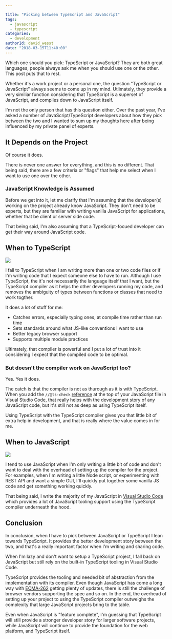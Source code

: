```yaml
---

title: "Picking between TypeScript and JavaScript"
tags:
  - javascript
  - typescript
categories:
  - development
authorId: david_wesst
date: "2018-03-15T11:40:00"
---
```


Which one should you pick: TypeScript or JavaScript? They are both great languages, people always ask me when you should use one or the other. This post puts that to rest.

<!-- more -->

[1]: Wxx5fMI.png
[2]: IAPRGfv.png
[3]: yCn8NUQ.png
[4]: https://code.visualstudio.com
[5]: https://github.com/tc39/ecma262
[6]: https://code.visualstudio.com/docs/languages/javascript#_type-checking-and-quick-fixes-for-javascript-files

Whether it's a work project or a personal one, the question "TypeScript or JavaScript" always seems to come up in my mind. Utlimately, they provide a very similiar function considering that TypeScript is a superset of JavaScript, and compiles down to JavaScript itself. 

I'm not the only person that has this question either. Over the past year, I've asked a number of JavaScript/TypeScript developers about how they pick between the two and I wanted to sum up my thoughts here after being influenced by my private panel of experts.

## It Depends on the Project
Of course it does. 

There is never one answer for everything, and this is no different. That being said, there are a few criteria or "flags" that help me select when I want to use one over the other.

### JavaScript Knowledge is Assumed
Before we get into it, let me clarify that I'm assuming that the developer(s) working on the project already know JavaScript. They don't need to be experts, but they are familiar with writing vanilla JavaScript for applications, whether that be client or server side code.

That being said, I'm also assuming that a TypeScript-focued developer can get their way around JavaScript code.

## When to TypeScript

![][2]

I fall to TypeScript when I am writing more than one or two code files or if I'm writing code that I expect someone else to have to run. Although I use TypeScript, the it's not necessarily the language itself that I want, but the TypeScript compiler as it helps the other developers running my code, and removes the ambiguity of types between functions or classes that need to work togther.

It does a lot of stuff for me:

  + Catches errors, especially typing ones, at compile time rather than run time
  + Sets standards around what JS-like conventions I want to use
  + Better legacy browser support
  + Supports multiple module practices

Ultimately, that compiler is powerful and I put a lot of trust into it considering I expect that the compiled code to be optimal.

### But doesn't the compiler work on JavaScript too?
Yes. Yes it does.

The catch is that the compiler is not as thurough as it is with TypeScript. When you add the `//@ts-check` [reference][6] at the top of your JavaScript file in Visual Studio Code, that really helps with the development story of any JavaScript code, but it's still not as deep as using TypeScript itself.

Using TypeScript with the TypeScript compiler gives you that little bit of extra help in development, and that is really where the value comes in for me.

## When to JavaScript

![][3]

I tend to use JavaScript when I'm only writing a little bit of code and don't want to deal with the overhead of setting up the compiler for the project. For examples, when I'm writing a little Node script, or experimenting with REST API and want a simple GUI, I'll quickly put together some vanilla JS code and get something working quickly.

That being said, I write the majority of my JavaScript in [Visual Studio Code][4] which provides a lot of JavaScript tooling support using the TypeScript compiler underneath the hood.

## Conclusion
In conclusion, when I have to pick between JavaScript or TypeScript I lean towards TypeScript. It provides the better development story between the two, and that's a really important factor when I'm writing and sharing code.

When I'm lazy and don't want to setup a TypeScript project, I fall back on JavaScript but still rely on the built-in TypeScript tooling in Visual Studio Code.

TypeScript provides the tooling and needed bit of abstraction from the implementation with its compiler. Even though JavaScript has come a long way with [ECMA-262][5] getting plenty of updates, there is still the challenge of browser vendors supporting the spec and so on. In the end, the overhead of setting up your project to using the TypeScript compiler outweighs the complexity that large JavaScript projects bring to the table.

Even when JavaScript is "feature complete", I'm guessing that TypeScript will still provide a stronger developer story for larger software projects, while JavaScript will continue to provide the foundation for the web platform, and TypeScript itself.
